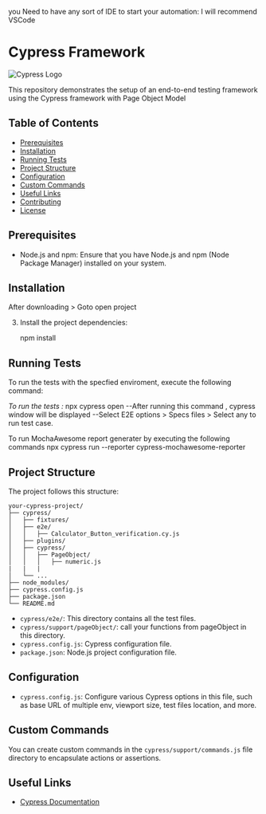 you Need to have any sort of IDE to start your automation: I will recommend VSCode

# Cypress Framework 
![Cypress Logo](https://cypress-io.s3.amazonaws.com/static/img/favicon.png)

This repository demonstrates the setup of an end-to-end testing framework using the Cypress framework with Page Object Model

## Table of Contents

- [Prerequisites](#prerequisites)
- [Installation](#installation)
- [Running Tests](#running-tests)
- [Project Structure](#project-structure)
- [Configuration](#configuration)
- [Custom Commands](#custom-commands-and-step-definitions)
- [Useful Links](#useful-links)
- [Contributing](#contributing)
- [License](#license)

<a id="prerequisites"></a>

## Prerequisites

- Node.js and npm: Ensure that you have Node.js and npm (Node Package Manager) installed on your system.

<a id="installation"></a>

## Installation
After downloading > Goto open project  

3. Install the project dependencies:
   
   npm install

<a id="running-tests"></a>

## Running Tests 
To run the tests with the specfied enviroment, execute the following command:


   *To run the tests :* npx cypress open
--After running this command , cypress window will be displayed 
--Select E2E options > Specs files > Select any to run test case.

To run MochaAwesome report generater by executing the following commands
npx cypress run --reporter cypress-mochawesome-reporter

<a id="#project-structure"></a>

## Project Structure

The project follows this structure:

```plaintext
your-cypress-project/
├── cypress/
│   ├── fixtures/
│   ├── e2e/
│   │   ├── Calculator_Button_verification.cy.js
│   ├── plugins/
│   ├── cypress/
│   │   ├── PageObject/
│   │   │   ├── numeric.js
|   |   |   
│   └── ...
├── node_modules/
├── cypress.config.js
├── package.json
└── README.md 
```

- `cypress/e2e/`: This directory contains all the test files.
- `cypress/support/pageObject/`: call your functions from pageObject in this directory.
- `cypress.config.js`: Cypress configuration file.
- `package.json`: Node.js project configuration file.

<a id="configuration"></a>

## Configuration

- `cypress.config.js`: Configure various Cypress options in this file, such as base URL of multiple env, viewport size, test files location, and more.

## Custom Commands

You can create custom commands in the `cypress/support/commands.js` file directory to encapsulate actions or assertions.

<a id="useful-links"></a>

## Useful Links

- [Cypress Documentation](https://docs.cypress.io/)


